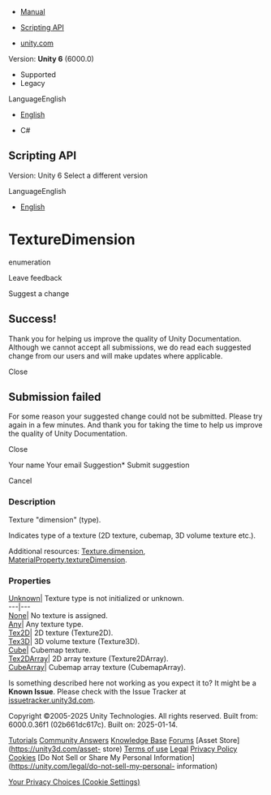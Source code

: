 [ ]()

  * [Manual](../Manual/index.html)
  * [Scripting API](../ScriptReference/index.html)

  * [unity.com](https://unity.com/)

Version: **Unity 6** (6000.0)

  * Supported
  * Legacy

LanguageEnglish

  * [English]()

  * C#

[ ](https://docs.unity3d.com)

## Scripting API

Version: Unity 6 Select a different version

LanguageEnglish

  * [English]()

# TextureDimension

enumeration

Leave feedback

Suggest a change

## Success!

Thank you for helping us improve the quality of Unity Documentation. Although
we cannot accept all submissions, we do read each suggested change from our
users and will make updates where applicable.

Close

## Submission failed

For some reason your suggested change could not be submitted. Please <a>try
again</a> in a few minutes. And thank you for taking the time to help us
improve the quality of Unity Documentation.

Close

Your name Your email Suggestion* Submit suggestion

Cancel

[ ]()

### Description

Texture "dimension" (type).

Indicates type of a texture (2D texture, cubemap, 3D volume texture etc.).  
  
Additional resources: [Texture.dimension](Texture-dimension.html),
[MaterialProperty.textureDimension](MaterialProperty-textureDimension.html).

### Properties

[Unknown](Rendering.TextureDimension.Unknown.html)| Texture type is not
initialized or unknown.  
---|---  
[None](Rendering.TextureDimension.None.html)| No texture is assigned.  
[Any](Rendering.TextureDimension.Any.html)| Any texture type.  
[Tex2D](Rendering.TextureDimension.Tex2D.html)| 2D texture (Texture2D).  
[Tex3D](Rendering.TextureDimension.Tex3D.html)| 3D volume texture (Texture3D).  
[Cube](Rendering.TextureDimension.Cube.html)|  Cubemap texture.  
[Tex2DArray](Rendering.TextureDimension.Tex2DArray.html)| 2D array texture
(Texture2DArray).  
[CubeArray](Rendering.TextureDimension.CubeArray.html)| Cubemap array texture
(CubemapArray).  
  
Is something described here not working as you expect it to? It might be a
**Known Issue**. Please check with the Issue Tracker at
[issuetracker.unity3d.com](https://issuetracker.unity3d.com).

Copyright ©2005-2025 Unity Technologies. All rights reserved. Built from:
6000.0.36f1 (02b661dc617c). Built on: 2025-01-14.

[Tutorials](https://unity3d.com/learn) [Community
Answers](https://answers.unity3d.com) [Knowledge
Base](https://support.unity3d.com/hc/en-us)
[Forums](https://forum.unity3d.com) [Asset Store](https://unity3d.com/asset-
store) [Terms of use](https://docs.unity3d.com/Manual/TermsOfUse.html)
[Legal](https://unity.com/legal) [Privacy
Policy](https://unity.com/legal/privacy-policy)
[Cookies](https://unity.com/legal/cookie-policy) [Do Not Sell or Share My
Personal Information](https://unity.com/legal/do-not-sell-my-personal-
information)

[Your Privacy Choices (Cookie Settings)](javascript:void\(0\);)

